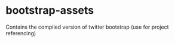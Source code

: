 bootstrap-assets
================

Contains the compiled version of twitter bootstrap (use for project referencing)